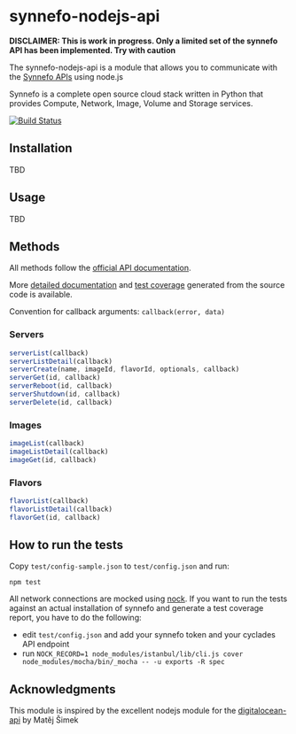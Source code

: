 synnefo-nodejs-api
==================

**DISCLAIMER: This is work in progress. Only a limited set of the synnefo API has been implemented. Try with caution**

The synnefo-nodejs-api is a module that allows you to communicate with the [Synnefo APIs](https://www.digitalocean.com/api) using node.js

Synnefo is a complete open source cloud stack written in Python that provides Compute, Network, Image, Volume and Storage services.

[![Build Status](https://travis-ci.org/skanct/synnefo-nodejs-api.svg?branch=travis-ci)](https://travis-ci.org/skanct/synnefo-nodejs-api) 

## Installation

TBD

## Usage

TBD

## Methods

All methods follow the [official API documentation](https://www.synnefo.org/docs/synnefo/latest/api-guide.html).

More [detailed documentation](https://skanct.github.io/synnefo-nodejs-api/) and [test coverage](https://skanct.github.io/synnefo-nodejs-api/lcov-report) generated from the source code is available. 

Convention for callback arguments: `callback(error, data)`

### Servers

```js
serverList(callback)
serverListDetail(callback)
serverCreate(name, imageId, flavorId, optionals, callback)
serverGet(id, callback)
serverReboot(id, callback)
serverShutdown(id, callback)
serverDelete(id, callback)
```

### Images

```js
imageList(callback)
imageListDetail(callback)
imageGet(id, callback)
```

### Flavors

```js
flavorList(callback)
flavorListDetail(callback)
flavorGet(id, callback)
```

## How to run the tests

Copy ```test/config-sample.json``` to ```test/config.json``` and run:

```
npm test
```

All network connections are mocked using [nock](https://github.com/pgte/nock). If you want to run the tests against an actual installation of synnefo and generate a test coverage report, you have to do the following:

   - edit ```test/config.json``` and add your synnefo token and your cyclades API endpoint
   - run ```NOCK_RECORD=1 node_modules/istanbul/lib/cli.js cover node_modules/mocha/bin/_mocha -- -u exports -R spec```

## Acknowledgments

This module is inspired by the excellent nodejs module for the [digitalocean-api](https://github.com/enzy/digitalocean-api) by Matěj Šimek
